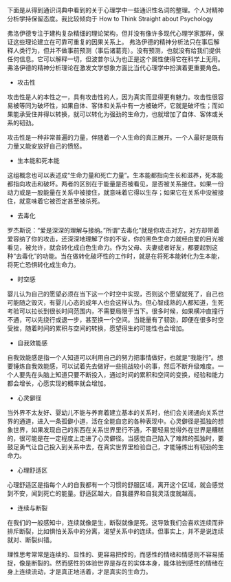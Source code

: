 
下面是从得到通识词典中看到的关于心理学中一些通识性名词的整理。个人对精神分析学持保留态度。我比较倾向于 How to Think Straight about Psychology

弗洛伊德专注于建构复杂精细的理论架构，但并没有像许多现代心理学家那样，保证这些理论建立在可靠可重复的因果关系上。
弗洛伊德的精神分析法只在事后解释人类行为，但并不做事前预测（事后诸葛亮）。没有预测，也就没有给我们提供任何信息。它可以解释一切，但波普尔认为也正是这个属性使得它在科学上无用。
弗洛伊德的精神分析理论在激发文学想象方面比当代心理学中扮演着更重要角色。



- 攻击性

攻击性是人的本性之一，具有攻击性的人，因为真实而显得更有魅力。攻击性很容易被等同为破坏性，如果自体、客体和关系中有一方被破坏，它就是破坏性；而如果能承受住并得以转换，就可以转化为强劲的生命力，也就增加了自体、客体或关系的韧劲。

攻击性是一种非常普遍的力量，伴随着一个人生命的真正展开。一个人最好是既有力量又能安放好自己的愤怒。

- 生本能和死本能

这组概念也可以表述成“生命力量和死亡力量”。生本能都指向生长和滋养，死本能都指向攻击和破坏。两者的区别在于能量是否被看见，是否被关系接住。如果一份动力或是一股能量在关系中被接住，就意味着它得以生存；如果它在关系中没被接住，就意味着它被否定甚至被杀死。

- 去毒化

罗杰斯说：“爱是深深的理解与接纳。”所谓“去毒化”就是你攻击对方，对方却带着爱容纳了你的攻击，还深深地理解了你的不安，你的黑色生命力就经由爱的目光被看见，被允许，就会转化成白色生命力。作为父母、夫妻或者好友，都要起到这种“去毒化”的功能。当在做转化破坏性的工作时，就是在将死本能转化为生本能，将死亡恐惧转化成生命力。

- 时空感

婴儿认为自己的愿望必须在当下这一个时空中实现，否则这个愿望就死了，自己也可能随之毁灭，有婴儿心态的成年人也会这样认为。但心智成熟的人都知道，生死考验可以拉长到很长时间范围内，不需要局限于当下。很多时候，如果横冲直撞行不通，可以先绕行或退一步，甚至换一个空间。当能量有了韧劲，即便在很多时空受挫，随着时间的累积与空间的转换，愿望得生的可能性也会增加。

- 自我效能感

自我效能感是指一个人知道可以利用自己的努力把事情做好，也就是“我能行”。想要锤炼自我效能感，可以试着先去做好一些挑战较小的事，然后不断升级难度。一个人要先在头脑上知道只要不断投入，通过时间的累积和空间的变换，经验和能力都会增长，心愿实现的概率就会增加。

- 心灵僻径

当外界不太友好、婴幼儿不能与养育着建立基本的关系时，他们会关闭通向关系世界的通道，进入一条孤僻小道，活在全能自恋的各种表现中。心灵僻径是孤独的想象世界，如果发现自己的东西在关系世界里行不通，不要轻易觉得外在世界是糟糕的，很可能是在一定程度上走进了心灵僻径。当感觉自己陷入了难熬的孤独时，要鼓足勇气让自己投入到关系中去，在真实世界里检验自己，才能锤炼出有韧劲的生命力。

- 心理舒适区

心理舒适区是指每个人的自我都有一个习惯的舒服区域，离开这个区域，就会感觉到不安，闻到死亡的能量。舒适区越大，自我疆界和自我灵活度就越高。

- 连续与断裂

在我们的一般感知中，连续就像是生，断裂就像是死。这导致我们会喜欢连续而非排斥断裂，比如惧怕关系中的分离，渴望关系中的连续。但事实上，并不是说连续就对、断裂纠错。

理性思考常常是连续的、显性的、更容易把控的，而感性的情绪和情感则不容易捕捉，像是断裂的。然而感性的体验世界是存在的实体本身，能体验到感性的情绪在身上连续流动，才是真正地活着，才是真实的生命力。